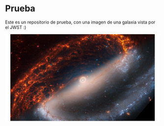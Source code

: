 # Prueba
Este es un repositorio de prueba, con una imagen de una galaxia vista por el JWST :) 

![imagen](jwst.png)
